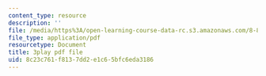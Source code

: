 ```yaml
---
content_type: resource
description: ''
file: /media/https%3A/open-learning-course-data-rc.s3.amazonaws.com/8-851-effective-field-theory-spring-2013/8c23c761f8137dd2e1c65bfc6eda3186_VrXUdbg3NiM.pdf
file_type: application/pdf
resourcetype: Document
title: 3play pdf file
uid: 8c23c761-f813-7dd2-e1c6-5bfc6eda3186
---
```

